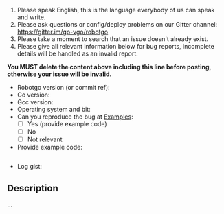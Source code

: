 1. Please speak English, this is the language everybody of us can speak and write.
2. Please ask questions or config/deploy problems on our Gitter channel: https://gitter.im/go-vgo/robotgo
3. Please take a moment to search that an issue doesn't already exist.
4. Please give all relevant information below for bug reports, incomplete details will be handled as an invalid report.

**You MUST delete the content above including this line before posting, otherwise your issue will be invalid.**

- Robotgo version (or commit ref):
- Go version:
- Gcc version:
- Operating system and bit:
- Can you reproduce the bug at [Examples](https://github.com/go-vgo/robotgo/blob/master/examples/main.go):
  - [ ] Yes (provide example code)
  - [ ] No
  - [ ] Not relevant
- Provide example code: 
    ```Go

    ```
- Log gist:

## Description

...
